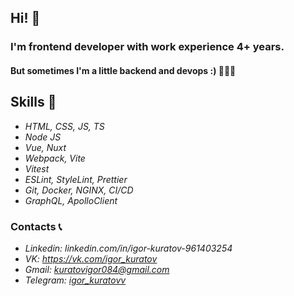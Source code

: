 ## Hi! 👋
### I'm frontend developer with work experience 4+ years.
#### But sometimes I'm a little backend and devops :) 👀👀👀 

## Skills 🧠
 - *HTML, CSS, JS, TS*
 - *Node JS*
 - *Vue, Nuxt*
 - *Webpack, Vite*
 - *Vitest*
 - *ESLint, StyleLint, Prettier*
 - *Git, Docker, NGINX, CI/CD*
 - *GraphQL, ApolloClient*

### Contacts 📞
 - *Linkedin: linkedin.com/in/igor-kuratov-961403254*
 - *VK: https://vk.com/igor_kuratov*
 - *Gmail: kuratovigor084@gmail.com*
 - *Telegram: [igor_kuratovv](https://t.me/igor_kuratovv)*
